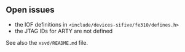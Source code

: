 ## Open issues

* the IOF definitions in `<include/devices-sifive/fe310/defines.h>`
* the JTAG IDs for ARTY are not defined

See also the `xsvd/README.md` file.